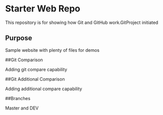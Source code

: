 # Starter Web Repo

This repository is for showing how Git and GitHub work.GitProject initiated

## Purpose

Sample website with plenty of files for demos

##Git Comparison

Adding git compare capability

##Git Additional Comparison

Adding additional compare capability

##Branches

Master and DEV